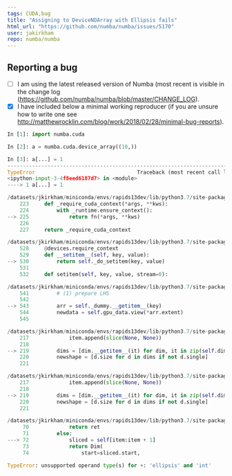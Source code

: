 ```yaml
---
tags: CUDA,bug
title: "Assigning to DeviceNDArray with Ellipsis fails"
html_url: "https://github.com/numba/numba/issues/5170"
user: jakirkham
repo: numba/numba
---
```


<!--

Thanks for opening an issue! To help the Numba team handle your information
efficiently, please first ensure that there is no other issue present that
already describes the issue you have
(search at https://github.com/numba/numba/issues?&q=is%3Aissue).

For more general "how do I do X?" type questions, please speak to us in real
time on https://gitter.im/numba/numba or post to the Numba mailing list
https://groups.google.com/a/continuum.io/forum/#!forum/numba-users.

-->

## Reporting a bug

<!--

Before submitting a bug report please ensure that you can check off these boxes:

-->

- [ ] I am using the latest released version of Numba (most recent is visible in
 the change log (https://github.com/numba/numba/blob/master/CHANGE_LOG).
- [x] I have included below a minimal working reproducer (if you are unsure how
 to write one see http://matthewrocklin.com/blog/work/2018/02/28/minimal-bug-reports).

<!--

Please include details of the bug here, including, if applicable, what you
expected to happen!

-->

```python
In [1]: import numba.cuda                                                       

In [2]: a = numba.cuda.device_array((10,))                                      

In [3]: a[...] = 1                                                              
---------------------------------------------------------------------------
TypeError                                 Traceback (most recent call last)
<ipython-input-3-4f8eed6187d7> in <module>
----> 1 a[...] = 1

/datasets/jkirkham/miniconda/envs/rapids13dev/lib/python3.7/site-packages/numba/cuda/cudadrv/devices.py in _require_cuda_context(*args, **kws)
    223     def _require_cuda_context(*args, **kws):
    224         with _runtime.ensure_context():
--> 225             return fn(*args, **kws)
    226 
    227     return _require_cuda_context

/datasets/jkirkham/miniconda/envs/rapids13dev/lib/python3.7/site-packages/numba/cuda/cudadrv/devicearray.py in __setitem__(self, key, value)
    528     @devices.require_context
    529     def __setitem__(self, key, value):
--> 530         return self._do_setitem(key, value)
    531 
    532     def setitem(self, key, value, stream=0):

/datasets/jkirkham/miniconda/envs/rapids13dev/lib/python3.7/site-packages/numba/cuda/cudadrv/devicearray.py in _do_setitem(self, key, value, stream)
    541         # (1) prepare LHS
    542 
--> 543         arr = self._dummy.__getitem__(key)
    544         newdata = self.gpu_data.view(*arr.extent)
    545 

/datasets/jkirkham/miniconda/envs/rapids13dev/lib/python3.7/site-packages/numba/dummyarray.py in __getitem__(self, item)
    217             item.append(slice(None, None))
    218 
--> 219         dims = [dim.__getitem__(it) for dim, it in zip(self.dims, item)]
    220         newshape = [d.size for d in dims if not d.single]
    221 

/datasets/jkirkham/miniconda/envs/rapids13dev/lib/python3.7/site-packages/numba/dummyarray.py in <listcomp>(.0)
    217             item.append(slice(None, None))
    218 
--> 219         dims = [dim.__getitem__(it) for dim, it in zip(self.dims, item)]
    220         newshape = [d.size for d in dims if not d.single]
    221 

/datasets/jkirkham/miniconda/envs/rapids13dev/lib/python3.7/site-packages/numba/dummyarray.py in __getitem__(self, item)
     70             return ret
     71         else:
---> 72             sliced = self[item:item + 1]
     73             return Dim(
     74                 start=sliced.start,

TypeError: unsupported operand type(s) for +: 'ellipsis' and 'int'
```